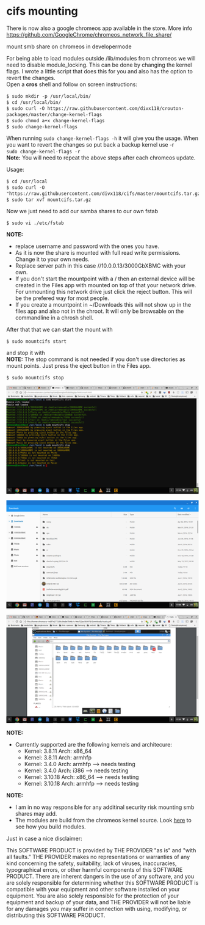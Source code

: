 cifs mounting
=============

There is now also a google chromeos app available in the store. More info https://github.com/GoogleChrome/chromeos_network_file_share/

mount smb share on chromeos in developermode  

For being able to load modules outside /lib/modules from chromeos we will need to disable module_locking.
This can be done by changing the kernel flags. I wrote a little script that does this for you and also has the option to revert the changes.  
Open a **cros** shell and follow on screen instructions:
```
$ sudo mkdir -p /usr/local/bin/
$ cd /usr/local/bin/
$ sudo curl -O https://raw.githubusercontent.com/divx118/crouton-packages/master/change-kernel-flags
$ sudo chmod a+x change-kernel-flags
$ sudo change-kernel-flags
```
When running `sudo change-kernel-flags -h` it will give you the usage. 
When you want to revert the changes so put back a backup kernel use -r  
`sudo change-kernel-flags -r`  
**Note:** You will need to repeat the above steps after each chromeos update.  

Usage:
```
$ cd /usr/local 
$ sudo curl -O "https://raw.githubusercontent.com/divx118/cifs/master/mountcifs.tar.gz" 
$ sudo tar xvf mountcifs.tar.gz 
```
Now we just need to add our samba shares to our own fstab
```
$ sudo vi ./etc/fstab
```
**NOTE:** 
 * replace username and password with the ones you have.  
 * As it is now the share is mounted with full read write permissions. Change it to your own needs.  
 * Replace server path in this case //10.0.0.13/3000GbXBMC with your own.
 * If you don't start the mountpoint with a / then an external device will be created in the Files app
 with mounted on top of that your network drive. For unmounting this network drive just click the
 reject button. This will be the prefered way for most people.
 * If you create a mountpoint in ~/Downloads this will not show up in the files app and also not
 in the chroot. It will only be browsable on the commandline in a chrosh shell.

After that that we can start the mount with
```
$ sudo mountcifs start
```
and stop it with  
**NOTE:** The stop command is not needed if you don't use directories as mount points.
Just press the eject button in the Files app.
```
$ sudo mountcifs stop
```
![Alt text](https://raw.githubusercontent.com/divx118/screenshots/master/Command_line_cifs.png "Example running script")

![Alt text](https://raw.githubusercontent.com/divx118/screenshots/master/Files_app_chromeos_cifs.png "Show up in files app")

![Alt text](https://raw.githubusercontent.com/divx118/screenshots/master/chroot_cifs.png "Show up in chroot")

**NOTE:**

 * Currently supported are the following kernels and architecure:
   * Kernel: 3.8.11 Arch: x86_64
   * Kernel: 3.8.11 Arch: armhfp
   * Kernel: 3.4.0  Arch: armhfp --> needs testing
   * Kernel: 3.4.0  Arch: i386 --> needs testing
   * Kernel: 3.10.18 Arch: x86_64 --> needs testing
   * Kernel: 3.10.18 Arch: armhfp --> needs testing

**NOTE:**
 * I am in no way responsible for any additinal security risk mounting smb shares may add.
 * The modules are build from the chromeos kernel source. Look [here]( https://github.com/dnschneid/crouton/wiki/Build-chrome-os-kernel-and-kernel-modules) to see how you build modules.

Just in case a nice disclaimer: 

This SOFTWARE PRODUCT is provided by THE PROVIDER "as is" and "with all faults." 
THE PROVIDER makes no representations or warranties of any kind concerning the safety, 
suitability, lack of viruses, inaccuracies, typographical errors, or other harmful 
components of this SOFTWARE PRODUCT. There are inherent dangers in the use of any 
software, and you are solely responsible for determining whether this SOFTWARE PRODUCT 
is compatible with your equipment and other software installed on your equipment. 
You are also solely responsible for the protection of your equipment and backup 
of your data, and THE PROVIDER will not be liable for any damages you may suffer 
in connection with using, modifying, or distributing this SOFTWARE PRODUCT.
